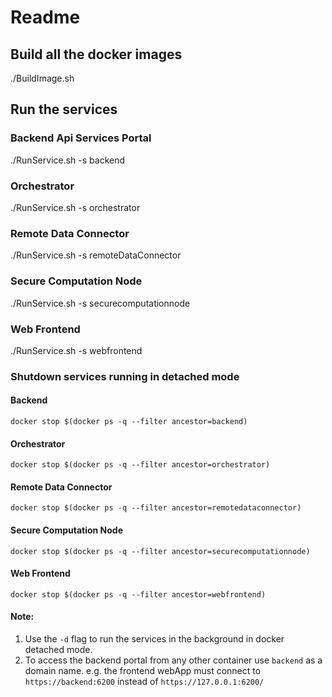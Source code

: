 # Readme

## Build all the docker images
./BuildImage.sh

## Run the services

### Backend Api Services Portal
./RunService.sh -s backend

### Orchestrator
./RunService.sh -s orchestrator

### Remote Data Connector
./RunService.sh -s remoteDataConnector

### Secure Computation Node
./RunService.sh -s securecomputationnode

### Web Frontend
./RunService.sh -s webfrontend

### Shutdown services running in detached mode
#### Backend
```
docker stop $(docker ps -q --filter ancestor=backend)
```
#### Orchestrator
```
docker stop $(docker ps -q --filter ancestor=orchestrator)
```
#### Remote Data Connector
```
docker stop $(docker ps -q --filter ancestor=remotedataconnector)
```
#### Secure Computation Node
```
docker stop $(docker ps -q --filter ancestor=securecomputationnode)
```
#### Web Frontend
```
docker stop $(docker ps -q --filter ancestor=webfrontend)
```

#### Note:
1. Use the `-d` flag to run the services in the background in docker detached mode.
2. To access the backend portal from any other container use `backend` as a domain name. e.g. the frontend webApp must connect to `https://backend:6200` instead of `https://127.0.0.1:6200/`
